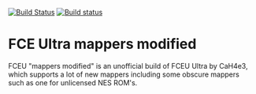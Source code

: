 [![Build Status](https://travis-ci.org/libretro/libretro-fceumm.svg?branch=master)](https://travis-ci.org/libretro/libretro-fceumm)
[![Build status](https://ci.appveyor.com/api/projects/status/etk1vcouybahdbkt/branch/master?svg=true)](https://ci.appveyor.com/project/bparker06/libretro-fceumm/branch/master)

# FCE Ultra mappers modified
FCEU "mappers modified" is an unofficial build of FCEU Ultra by CaH4e3, which supports a lot of new mappers including some obscure mappers such as one for unlicensed NES ROM's.

